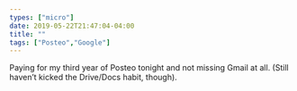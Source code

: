 ```yaml
---
types: ["micro"]
date: 2019-05-22T21:47:04-04:00
title: ""
tags: ["Posteo","Google"]
---
```

Paying for my third year of Posteo tonight and not missing Gmail at all. (Still haven’t kicked the Drive/Docs habit, though).
